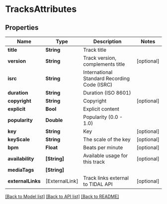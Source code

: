 # TracksAttributes

## Properties
Name | Type | Description | Notes
------------ | ------------- | ------------- | -------------
**title** | **String** | Track title | 
**version** | **String** | Track version, complements title | [optional] 
**isrc** | **String** | International Standard Recording Code (ISRC) | 
**duration** | **String** | Duration (ISO 8601) | 
**copyright** | **String** | Copyright | [optional] 
**explicit** | **Bool** | Explicit content | 
**popularity** | **Double** | Popularity (0.0 - 1.0) | 
**key** | **String** | Key | [optional] 
**keyScale** | **String** | The scale of the key | [optional] 
**bpm** | **Float** | Beats per minute | [optional] 
**availability** | **[String]** | Available usage for this track | [optional] 
**mediaTags** | **[String]** |  | 
**externalLinks** | [ExternalLink] | Track links external to TIDAL API | [optional] 

[[Back to Model list]](../README.md#documentation-for-models) [[Back to API list]](../README.md#documentation-for-api-endpoints) [[Back to README]](../README.md)


